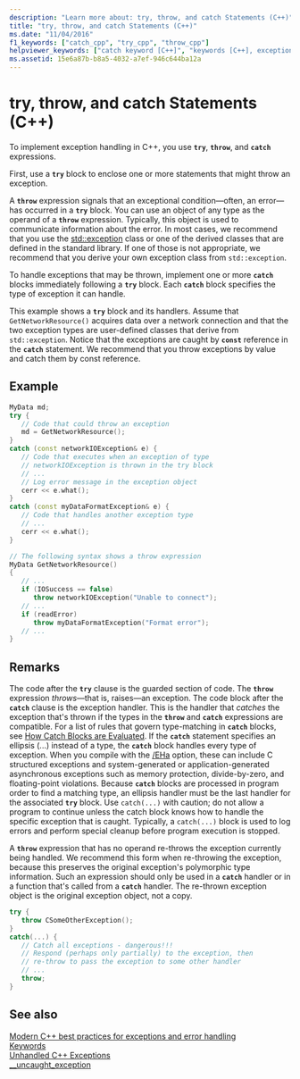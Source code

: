```yaml
---
description: "Learn more about: try, throw, and catch Statements (C++)"
title: "try, throw, and catch Statements (C++)"
ms.date: "11/04/2016"
f1_keywords: ["catch_cpp", "try_cpp", "throw_cpp"]
helpviewer_keywords: ["catch keyword [C++]", "keywords [C++], exception handling", "C++ exception handling, statement syntax", "try-catch keyword [C++], about try-catch exception handling", "throw keyword [C++]", "try-catch keyword [C++]", "try-catch keyword [C++], exception handling", "throwing exceptions [C++], throw keyword", "try-catch keyword [C++], throw keyword [C++]s", "throwing exceptions [C++], implementing C++ exception handling", "throwing exceptions [C++]", "throw keyword [C++], throw() vs. throw(...)"]
ms.assetid: 15e6a87b-b8a5-4032-a7ef-946c644ba12a
---
```

# try, throw, and catch Statements (C++)

To implement exception handling in C++, you use **`try`**, **`throw`**, and **`catch`** expressions.

First, use a **`try`** block to enclose one or more statements that might throw an exception.

A **`throw`** expression signals that an exceptional condition—often, an error—has occurred in a **`try`** block. You can use an object of any type as the operand of a **`throw`** expression. Typically, this object is used to communicate information about the error. In most cases, we recommend that you use the [std::exception](../standard-library/exception-class.md) class or one of the derived classes that are defined in the standard library. If one of those is not appropriate, we recommend that you derive your own exception class from  `std::exception`.

To handle exceptions that may be thrown, implement one or more **`catch`** blocks immediately following a **`try`** block. Each **`catch`** block specifies the type of exception it can handle.

This example shows a **`try`** block and its handlers. Assume that `GetNetworkResource()` acquires data over a network connection and that the two exception types are user-defined classes that derive from `std::exception`. Notice that the exceptions are caught by **`const`** reference in the **`catch`** statement. We recommend that you throw exceptions by value and catch them by const reference.

## Example

```cpp
MyData md;
try {
   // Code that could throw an exception
   md = GetNetworkResource();
}
catch (const networkIOException& e) {
   // Code that executes when an exception of type
   // networkIOException is thrown in the try block
   // ...
   // Log error message in the exception object
   cerr << e.what();
}
catch (const myDataFormatException& e) {
   // Code that handles another exception type
   // ...
   cerr << e.what();
}

// The following syntax shows a throw expression
MyData GetNetworkResource()
{
   // ...
   if (IOSuccess == false)
      throw networkIOException("Unable to connect");
   // ...
   if (readError)
      throw myDataFormatException("Format error");
   // ...
}
```

## Remarks

The code after the **`try`** clause is the guarded section of code. The **`throw`** expression *throws*—that is, raises—an exception. The code block after the **`catch`** clause is the exception handler. This is the handler that *catches* the exception that's thrown if the types in the **`throw`** and **`catch`** expressions are compatible. For a list of rules that govern type-matching in **`catch`** blocks, see [How Catch Blocks are Evaluated](../cpp/how-catch-blocks-are-evaluated-cpp.md). If the **`catch`** statement specifies an ellipsis (...) instead of a type, the **`catch`** block handles every type of exception. When you compile with the [/EHa](../build/reference/eh-exception-handling-model.md) option, these can include C structured exceptions and system-generated or application-generated asynchronous exceptions such as memory protection, divide-by-zero, and floating-point violations. Because **`catch`** blocks are processed in program order to find a matching type, an ellipsis handler must be the last handler for the associated **`try`** block. Use `catch(...)` with caution; do not allow a program to continue unless the catch block knows how to handle the specific exception that is caught. Typically, a `catch(...)` block is used to log errors and perform special cleanup before program execution is stopped.

A **`throw`** expression that has no operand re-throws the exception currently being handled. We recommend this form when re-throwing the exception, because this preserves the original exception's polymorphic type information. Such an expression should only be used in a **`catch`** handler or in a function that's called from a **`catch`** handler. The re-thrown exception object is the original exception object, not a copy.

```cpp
try {
   throw CSomeOtherException();
}
catch(...) {
   // Catch all exceptions - dangerous!!!
   // Respond (perhaps only partially) to the exception, then
   // re-throw to pass the exception to some other handler
   // ...
   throw;
}
```

## See also

[Modern C++ best practices for exceptions and error handling](../cpp/errors-and-exception-handling-modern-cpp.md)<br/>
[Keywords](../cpp/keywords-cpp.md)<br/>
[Unhandled C++ Exceptions](../cpp/unhandled-cpp-exceptions.md)<br/>
[__uncaught_exception](../c-runtime-library/reference/uncaught-exception.md)
